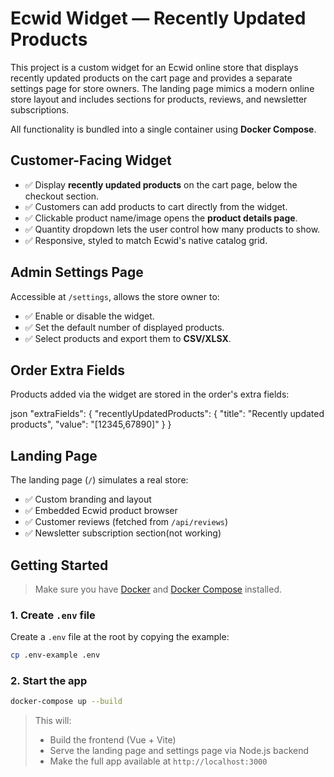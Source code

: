 # Ecwid Widget — Recently Updated Products

This project is a custom widget for an Ecwid online store that displays recently updated products on the cart page and provides a separate settings page for store owners. The landing page mimics a modern online store layout and includes sections for products, reviews, and newsletter subscriptions.

All functionality is bundled into a single container using **Docker Compose**.

## Customer-Facing Widget

- ✅ Display **recently updated products** on the cart page, below the checkout section.
- ✅ Customers can add products to cart directly from the widget.
- ✅ Clickable product name/image opens the **product details page**.
- ✅ Quantity dropdown lets the user control how many products to show.
- ✅ Responsive, styled to match Ecwid's native catalog grid.

## Admin Settings Page

Accessible at `/settings`, allows the store owner to:

- ✅ Enable or disable the widget.
- ✅ Set the default number of displayed products.
- ✅ Select products and export them to **CSV/XLSX**.

## Order Extra Fields

Products added via the widget are stored in the order's extra fields:

json
"extraFields": {
"recentlyUpdatedProducts": {
"title": "Recently updated products",
"value": "[12345,67890]"
}
}

## Landing Page

The landing page (`/`) simulates a real store:

- ✅ Custom branding and layout
- ✅ Embedded Ecwid product browser
- ✅ Customer reviews (fetched from `/api/reviews`)
- ✅ Newsletter subscription section(not working)

## Getting Started

> Make sure you have [Docker](https://www.docker.com/products/docker-desktop/) and [Docker Compose](https://docs.docker.com/compose/install/) installed.

### 1. Create `.env` file

Create a `.env` file at the root by copying the example:

```bash
cp .env-example .env
```

### 2. Start the app

```bash
docker-compose up --build
```

> This will:
>
> - Build the frontend (Vue + Vite)
> - Serve the landing page and settings page via Node.js backend
> - Make the full app available at `http://localhost:3000`
